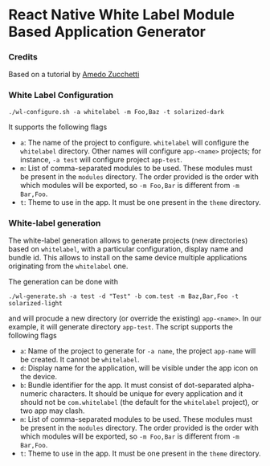 # React Native White Label Module Based Application Generator 

### Credits

Based on a tutorial by <a href="https://medium.com/welld-tech/one-app-to-rule-them-all-building-a-white-label-application-with-react-native-9d30f69eb3ae">Amedo Zucchetti</a>

### White Label Configuration

```
./wl-configure.sh -a whitelabel -m Foo,Baz -t solarized-dark
```

It supports the following flags
* `a`: The name of the project to configure. `whitelabel` will configure the
`whitelabel` directory. Other names will configure `app-<name>` projects; for
instance, `-a test` will configure project `app-test`.
* `m`: List of comma-separated modules to be used. These modules must be present
in the `modules` directory. The order provided is the order with which modules
will be exported, so `-m Foo,Bar` is different from `-m Bar,Foo`.
* `t`: Theme to use in the app. It must be one present in the `theme` directory.

### White-label generation

The white-label generation allows to generate projects (new directories) based
on `whitelabel`, with a particular configuration, display name and bundle id.
This allows to install on the same device multiple applications originating from
the `whitelabel` one.

The generation can be done with
```
./wl-generate.sh -a test -d "Test" -b com.test -m Baz,Bar,Foo -t solarized-light
```

and will procude a new directory (or override the existing) `app-<name>`. In our
example, it will generate directory `app-test`. The script supports the
following flags
* `a`: Name of the project to generate for `-a name`, the project `app-name`
will be created. It cannot be `whitelabel`.
* `d`: Display name for the application, will be visible under the app icon on
the device.
* `b`: Bundle identifier for the app. It must consist of dot-separated
alpha-numeric characters. It should be unique for every application and it
should not be `com.whitelabel` (the default for the `whitelabel` project), or
two app may clash.
* `m`: List of comma-separated modules to be used. These modules must be present
in the `modules` directory. The order provided is the order with which modules
will be exported, so `-m Foo,Bar` is different from `-m Bar,Foo`.
* `t`: Theme to use in the app. It must be one present in the `theme` directory.